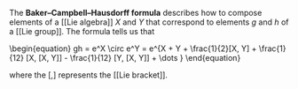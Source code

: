 The **Baker–Campbell–Hausdorff formula** describes how to compose elements of a [[Lie algebra]] $X$ and $Y$ that correspond to elements $g$ and $h$ of a [[Lie group]]. The formula tells us that

\begin{equation}
gh = e^X \circ e^Y = e^{X + Y + \frac{1}{2}[X, Y] + \frac{1}{12} [X, [X, Y]] - \frac{1}{12} [Y, [X, Y]] + \dots }
\end{equation}

where the $[,]$ represents the [[Lie bracket]].